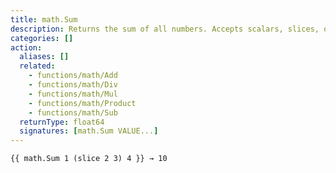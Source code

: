 ```yaml
---
title: math.Sum
description: Returns the sum of all numbers. Accepts scalars, slices, or both.
categories: []
action:
  aliases: []
  related:
    - functions/math/Add
    - functions/math/Div
    - functions/math/Mul
    - functions/math/Product
    - functions/math/Sub
  returnType: float64
  signatures: [math.Sum VALUE...]
---
```


```go-html-template
{{ math.Sum 1 (slice 2 3) 4 }} → 10
```
